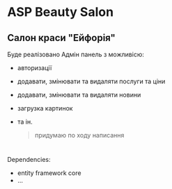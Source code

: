 # ASP Beauty Salon

 ##  Салон краси "Ейфорія"

Буде реалізовано Адмін панель з можливісю:

- авторизації

- додавати, змінювати та видаляти послуги та ціни

- додавати, змінювати та видаляти новини

- загрузка картинок

- та ін.
	> придумаю по ходу написання
#
Dependencies:
- entity framework core
- ...
